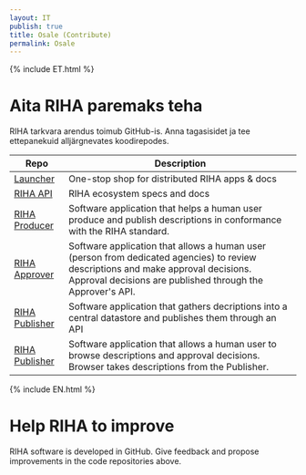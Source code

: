 ```yaml
---
layout: IT
publish: true
title: Osale (Contribute)
permalink: Osale
---
```


{% include ET.html %}

# Aita RIHA paremaks teha

RIHA tarkvara arendus toimub GitHub-is. Anna tagasisidet ja tee ettepanekuid alljärgnevates koodirepodes.

| Repo   | Description |
|--------|-----------|
| [Launcher](https://github.com/e-gov/RIHA-Launcher) | One-stop shop for distributed RIHA apps & docs |
| [RIHA API](https://github.com/e-gov/RIHA-API)  | RIHA ecosystem specs and docs  |
| [RIHA Producer](https://github.com/e-gov/RIHA-Producer)  | Software application that helps a human user produce and publish descriptions in conformance with the RIHA standard.  |
| [RIHA Approver](https://github.com/e-gov/RIHA-Approver)  | Software application that allows a human user (person from dedicated agencies) to review descriptions and make approval decisions. Approval decisions are published through the Approver's API.  |
| [RIHA Publisher](https://github.com/e-gov/RIHA-Publisher)  | Software application that gathers decriptions into a central datastore and publishes them through an API  |
| [RIHA Publisher](https://github.com/e-gov/RIHA-Browser)  | Software application that allows a human user to browse descriptions and approval decisions. Browser takes descriptions from the Publisher.  |

{% include EN.html %}

# Help RIHA to improve

RIHA software is developed in GitHub. Give feedback and propose improvements in the code repositories above.
